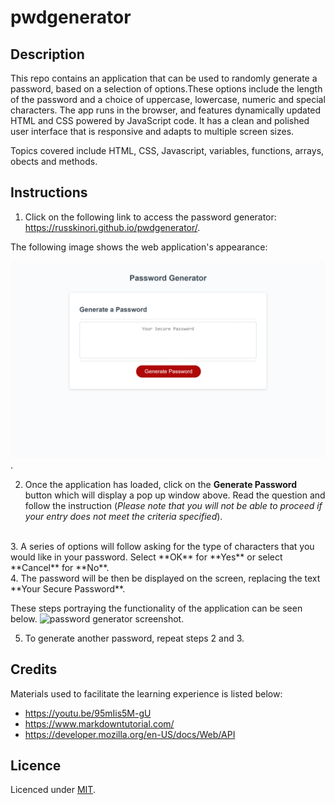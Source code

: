 # pwdgenerator

## Description
This repo contains an application that can be used to randomly generate a password, based on a selection of options.These options include the length of the password and a choice of uppercase, lowercase, numeric and special characters.  The app runs in the browser, and features dynamically updated HTML and CSS powered by JavaScript code. It has a clean and polished user interface that is responsive and adapts to multiple screen sizes.

Topics covered include HTML, CSS, Javascript, variables, functions, arrays, obects and methods.

## Instructions

1. Click on the following link to access the password generator: https://russkinori.github.io/pwdgenerator/.

The following image shows the web application's appearance:

![password generator screenshot](./images/pwdgenerator_screenshot.png).

2. Once the application has loaded, click on the **Generate Password** button which will display a pop up window above. Read the question and follow the instruction (_Please note that you will not be able to proceed if your entry does not meet the criteria specified_).
<br> 
3. A series of options will follow asking for the type of characters that you would like in your password. Select **OK** for **Yes** or select **Cancel** for **No**. 
<br>
4. The password will be then be displayed on the screen, replacing the text **Your Secure Password**.
<br>

These steps portraying the functionality of the application can be seen below.
![password generator screenshot](./images/pwdgenerator_demo.gif).

5. To generate another password, repeat steps 2 and 3.

## Credits 
Materials used to facilitate the learning experience is listed below:
 - https://youtu.be/95mIis5M-gU
 - https://www.markdowntutorial.com/
 - https://developer.mozilla.org/en-US/docs/Web/API

## Licence
Licenced under [MIT](./LICENSE).





